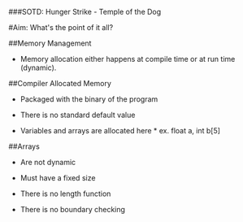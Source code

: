 ###SOTD: Hunger Strike - Temple of the Dog

#Aim: What's the point of it all?

##Memory Management  
 * Memory allocation either happens at compile time or at run time (dynamic).

##Compiler Allocated Memory  
 * Packaged with the binary of the program

  * There is no standard default value

   * Variables and arrays are allocated here
    * ex. float a,	  int b[5]  

##Arrays
 * Are not dynamic

  * Must have a fixed size

   * There is no length function

   * There is no boundary checking
